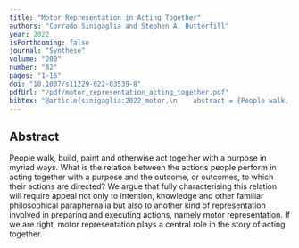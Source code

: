 ```yaml
--- 
title: "Motor Representation in Acting Together"
authors: "Corrado Sinigaglia and Stephen A. Butterfill"
year: 2022
isForthcoming: false
journal: "Synthese"
volume: "200"
number: "82"
pages: "1-16"
doi: "10.1007/s11229-022-03539-8"
pdfUrl: "/pdf/motor_representation_acting_together.pdf"
bibtex: "@article{sinigaglia:2022_motor,\n    abstract = {People walk, build, paint and otherwise act together with a purpose in myriad ways. What is the relation between the actions people perform in acting together with a purpose and the outcome, or outcomes, to which their actions are directed? We argue that fully characterising this relation will require appeal not only to intention, knowledge and other familiar philosophical paraphernalia but also to another kind of representation involved in preparing and executing actions, namely motor representation. If we are right, motor representation plays a central role in the story of acting together.},\n    author = {Sinigaglia, Corrado and Butterfill, Stephen A.},\n    date-modified = {2022-05-09 11:13:37 +0100},\n    doi = {10.1007/s11229-022-03539-8},\n    issn = {1573-0964},\n    journal = {Synthese},\n    langid = {english},\n    number = {2},\n    pages = {82},\n    title = {Motor Representation in Acting Together},\n    volume = {200},\n    year = {2022},\n    bdsk-url-1 = {https://doi.org/10.1007/s11229-022-03539-8}\n}\n\n"
---
```




## Abstract

People walk, build, paint and otherwise act together with a purpose in myriad ways. What is the relation between the actions people perform in acting together with a purpose and the outcome, or outcomes, to which their actions are directed? We argue that fully characterising this relation will require appeal not only to intention, knowledge and other familiar philosophical paraphernalia but also to another kind of representation involved in preparing and executing actions, namely motor representation. If we are right, motor representation plays a central role in the story of acting together.



